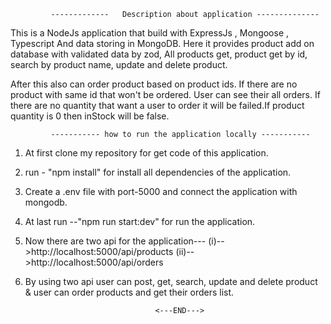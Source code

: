             -------------   Description about application --------------

This is a NodeJs application that build with ExpressJs , Mongoose , Typescript And data storing in MongoDB. Here it provides product add on database with validated data by zod, All products get, product get by id, search by product name, update and delete product.

After this also can order product based on product ids. If there are no product with same id that won't be ordered. User can see their all orders. If there are no quantity that want a user to order it will be failed.If product quantity is 0 then inStock will be false.


             ----------- how to run the application locally -----------

1. At first clone my repository for get code of this application.
2. run - "npm install" for install all dependencies of the application.
3. Create a .env file with port-5000 and connect the application with mongodb.
4. At last run --"npm run start:dev" for run the application.
5. Now there are two api for the application---
(i)-->http://localhost:5000/api/products
(ii)-->http://localhost:5000/api/orders
6. By using two api user can post, get, search, update and delete product & user can order products and get their orders list.


                                    <---END--->